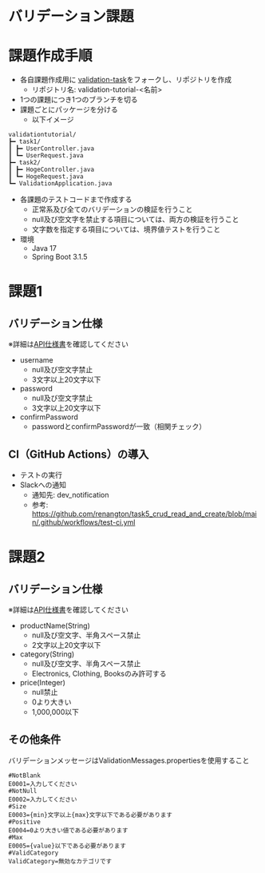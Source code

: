# バリデーション課題

# 課題作成手順

- 各自課題作成用に [validation-task](https://github.com/reytech-co-jp/validation-task)をフォークし、リポジトリを作成
	- リポジトリ名: validation-tutorial-<名前>
- 1つの課題につき1つのブランチを切る
- 課題ごとにパッケージを分ける
	- 以下イメージ

```
validationtutorial/
┣━ task1/
┃ ┣━ UserController.java
┃ ┗━ UserRequest.java
┣━ task2/
┃ ┣━ HogeController.java
┃ ┗━ HogeRequest.java
┗━ ValidationApplication.java
```

- 各課題のテストコードまで作成する
	- 正常系及び全てのバリデーションの検証を行うこと
	- null及び空文字を禁止する項目については、両方の検証を行うこと
	- 文字数を指定する項目については、境界値テストを行うこと
- 環境
	- Java 17
	- Spring Boot 3.1.5

# 課題1

## バリデーション仕様

※詳細は[API仕様書](https://reytech-co-jp.github.io/validation-tutorial/)を確認してください

- username
	- null及び空文字禁止
	- 3文字以上20文字以下
- password
	- null及び空文字禁止
	- 3文字以上20文字以下
- confirmPassword
	- passwordとconfirmPasswordが一致（相関チェック）

## CI（GitHub Actions）の導入

- テストの実行
- Slackへの通知
	- 通知先: dev_notification
	- 参考: https://github.com/renangton/task5_crud_read_and_create/blob/main/.github/workflows/test-ci.yml

# 課題2

## バリデーション仕様

※詳細は[API仕様書](https://reytech-co-jp.github.io/validation-tutorial/)を確認してください

- productName(String)
	- null及び空文字、半角スペース禁止
	- 2文字以上20文字以下
- category(String)
	- null及び空文字、半角スペース禁止
	- Electronics, Clothing, Booksのみ許可する
- price(Integer)
	- null禁止
	- 0より大きい
	- 1,000,000以下

## その他条件

バリデーションメッセージはValidationMessages.propertiesを使用すること
```
#NotBlank
E0001=入力してください
#NotNull
E0002=入力してください
#Size
E0003={min}文字以上{max}文字以下である必要があります
#Positive
E0004=0より大きい値である必要があります
#Max
E0005={value}以下である必要があります
#ValidCategory
ValidCategory=無効なカテゴリです
```
